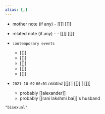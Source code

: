 ```yaml
---
alias: [,]
---
```

- mother note (if any)
		- [[]] [[]]
- related note (if any) -
		- [[]] [[]]
- `contemporary events`
	- [[]]
	- [[]]
	- [[]]
	- [[]]
	- [[]]

- `2021-10-02`  `00:01` _related_ [[]] | [[]] | [[]]
	- probably [[alexander]]
	- probably [[rani lakshmi bai]]'s husband

```query
"bisexual"
```